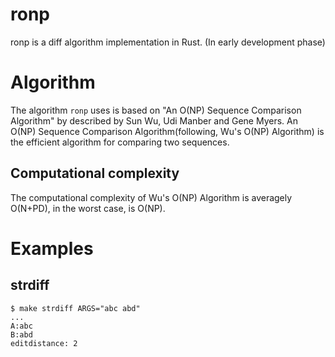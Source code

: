 # ronp

ronp is a diff algorithm implementation in Rust. (In early development phase)

# Algorithm

The algorithm `ronp` uses is based on "An O(NP) Sequence Comparison Algorithm" by described by Sun Wu, Udi Manber and Gene Myers.
An O(NP) Sequence Comparison Algorithm(following, Wu's O(NP) Algorithm) is the efficient algorithm for comparing two sequences.

## Computational complexity

The computational complexity of Wu's O(NP) Algorithm is averagely O(N+PD), in the worst case, is O(NP).

# Examples

## strdiff

```
$ make strdiff ARGS="abc abd"
...
A:abc
B:abd
editdistance: 2
```
